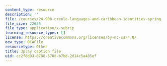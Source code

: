 ```yaml
---
content_type: resource
description: ''
file: /courses/24-908-creole-languages-and-caribbean-identities-spring-2017/cc2f8d938788578db7bd2d14c5a485ef_p8BXCDrYliY.vtt
file_size: 22655
file_type: application/x-subrip
learning_resource_types: []
license: https://creativecommons.org/licenses/by-nc-sa/4.0/
ocw_type: OCWFile
resourcetype: Other
title: 3play caption file
uid: cc2f8d93-8788-578d-b7bd-2d14c5a485ef
---
```

